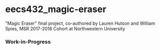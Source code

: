 # eecs432_magic-eraser
"Magic Eraser" final project, co-authored by Lauren Hutson and William Spies, MSR 2017-2018 Cohort at Northwestern University 

### Work-in-Progress
